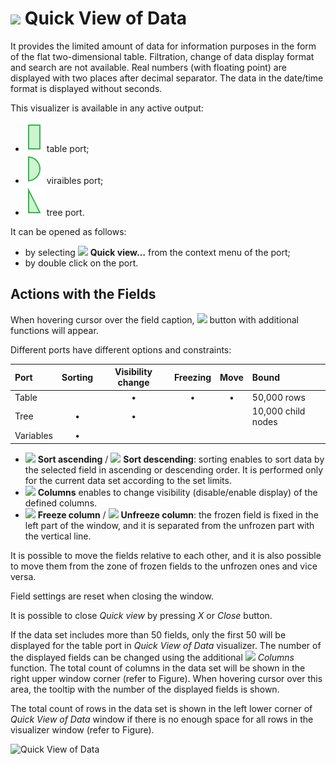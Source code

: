 # ![ ](../../images/icons/toolbar-controls/show-fast-viewer_default.svg) Quick View of Data

It provides the limited amount of data for information purposes in the form of the flat two-dimensional table. Filtration, change of data display format and search are not available. Real numbers (with floating point) are displayed with two places after decimal separator. The data in the date/time format is displayed without seconds.

This visualizer is available in any active output:

* ![ ](../../images/icons/app/node/ports/outputs/table_active.svg)   table port;
* ![ ](../../images/icons/app/node/ports/outputs/variable_active.svg)  viraibles port;
* ![ ](../../images/icons/app/node/ports/outputs/tree_active.svg) tree port.

It can be opened as follows:

* by selecting ![ ](../../images/icons/toolbar-controls/show-fast-viewer_default.svg) **Quick view…** from the context menu of the port;
* by double click on the port.


## Actions with the Fields

When hovering cursor over the field caption, ![ ](../../images/icons/toolbar-controls/down_default.svg) button with additional functions will appear.

Different ports have different options and constraints:

| Port | Sorting | Visibility change | Freezing | Move | Bound |
|:---|:--:|:--:|:--:|:--:|:---|
| Table | | • | • | • | 50,000 rows |
| Tree | • | • | | | 10,000 child nodes |
| Variables | • | | | | &nbsp; |

* ![ ](../../images/icons/toolbar-controls/low-to-hight_default.svg) **Sort ascending** / ![ ](../../images/icons/toolbar-controls/hight-to-low_default.svg) **Sort descending**: sorting enables to sort data by the selected field in ascending or descending order. It is performed only for the current data set according to the set limits.
* ![ ](../../images/icons/grid/columns.svg) **Columns** enables to change visibility (disable/enable display) of the defined columns.
* ![ ](../../images/icons/toolbar-controls/locked_default.svg) **Freeze column** / ![ ](../../images/icons/toolbar-controls/unlocked_default.svg) **Unfreeze column**: the frozen field is fixed in the left part of the window, and it is separated from the unfrozen part with the vertical line.

It is possible to move the fields relative to each other, and it is also possible to move them from the zone of frozen fields to the unfrozen ones and vice versa.

Field settings are reset when closing the window.

It is possible to close *Quick view* by pressing *X* or *Close* button.

If the data set includes more than 50 fields, only the first 50 will be displayed for the table port in *Quick View of Data* visualizer. The number of the displayed fields  can be changed using the additional ![ ](../../images/icons/grid/columns.svg) *Columns* function. The total count of columns in the data set will be shown in the right upper window corner (refer to Figure). When hovering cursor over this area, the tooltip with the number of the displayed fields is shown.

The total count of rows in the data set is shown in the left lower corner of *Quick View of Data* window if there is no enough space for all rows in the visualizer window (refer to Figure).

![Quick View of Data](./column_amt.png)
